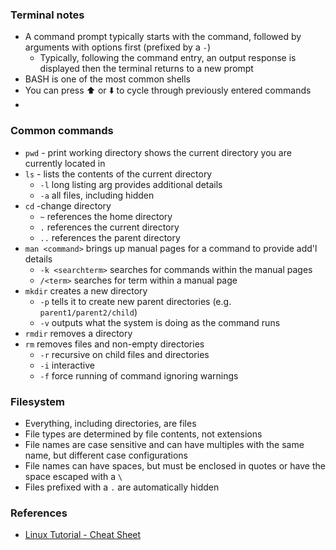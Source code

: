 ### Terminal notes

- A command prompt typically starts with the command, followed by arguments with options first (prefixed by a `-`)
  - Typically, following the command entry, an output response is displayed then the terminal returns to a new prompt
- BASH is one of the most common shells
- You can press ⬆️ or ⬇️ to cycle through previously entered commands
-

### Common commands
- `pwd` - print working directory shows the current directory you are currently located in
- `ls` - lists the contents of the current directory
  - `-l` long listing arg provides additional details
  - `-a` all files, including hidden
- `cd` -change directory
  - `~` references the home directory
  - `.` references the current directory
  - `..` references the parent directory
- `man <command>` brings up manual pages for a command to provide add'l details
  - `-k <searchterm>` searches for commands within the manual pages
  - `/<term>` searches for term within a manual page
- `mkdir` creates a new directory
  - `-p` tells it to create new parent directories (e.g. `parent1/parent2/child`)
  - `-v` outputs what the system is doing as the command runs
- `rmdir` removes a directory
- `rm` removes files and non-empty directories
  - `-r` recursive on child files and directories
  - `-i` interactive
  - `-f` force running of command ignoring warnings

### Filesystem
- Everything, including directories, are files
- File types are determined by file contents, not extensions
- File names are case sensitive and can have multiples with the same name, but different case configurations
- File names can have spaces, but must be enclosed in quotes or have the space escaped with a `\`
- Files prefixed with a `.` are automatically hidden

### References
- [Linux Tutorial - Cheat Sheet](https://ryanstutorials.net/linuxtutorial/cheatsheet.php)